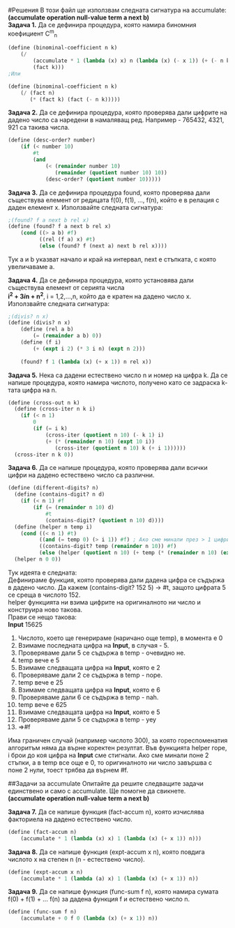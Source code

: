 #Решения
В този файл ще използвам следната сигнатура на accumulate:
**(accumulate operation null-value term a next b)**  
**Задача 1.** Да се дефинира процедура, която намира биномния коефициент 
C<sup>m</sup><sub>n</sub>

```Scheme
(define (binominal-coefficient n k)
    (/
        (accumulate * 1 (lambda (x) x) n (lambda (x) (- x 1)) (+ (- n k) 1))
        (fact k)))
;Или

(define (binominal-coefficient n k)
    (/ (fact n)
       (* (fact k) (fact (- n k)))))
```

**Задача 2.** Да се дефинира процедура, която проверява дали цифрите на
дадено число са наредени в намаляващ ред.
Например - 765432, 4321, 921 са такива числа.

```Scheme
(define (desc-order? number)
    (if (< number 10)
        #t
        (and
            (< (remainder number 10)
               (remainder (quotient number 10) 10))
            (desc-order? (quotient number 10)))))
```

**Задача 3.** Да се дефинира процедура found, която проверява дали 
съществува елемент от редицата
f(0), f(1), ..., f(n), който е в релация с даден елемент х.
Използвайте следната сигнатура:
```Scheme
;(found? f a next b rel x)
(define (found? f a next b rel x)
    (cond ((> a b) #f)
          ((rel (f a) x) #t)
          (else (found? f (next a) next b rel x))))
```
Тук а и b указват начало и край на интервал, next е стъпката, с която
увеличаваме а.

**Задача 4.** Да се дефинира процедура, която установява дали
съществува елемент от серията числа  
**i<sup>2</sup> + 3*i*n + n<sup>2</sup>**, i = 1,2,...,n,
който да е кратен на дадено число х.
Използвайте следната сигнатура:
```Scheme
;(divis? n x)
(define (divis? n x)
    (define (rel a b)
        (= (remainder a b) 0))
    (define (f i)
        (+ (expt i 2) (* 3 i n) (expt n 2)))
    
    (found? f 1 (lambda (x) (+ x 1)) n rel x))
```

**Задача 5.** Нека са дадени естествено число n и номер на цифра k. Да се напише процедура,
която намира числото, получено като се задраска k-тата цифра на n.

```Scheme
(define (cross-out n k)
  (define (cross-iter n k i)
    (if (< n 1)
        0
        (if (= i k)
            (cross-iter (quotient n 10) (- k 1) i)
            (+ (* (remainder n 10) (expt 10 i)) 
               (cross-iter (quotient n 10) k (+ i 1))))))
  (cross-iter n k 0))
```

**Задача 6.** Да се напише процедура, която проверява дали всички цифри на
дадено естествено число са различни.

```Scheme
(define (different-digits? n)
  (define (contains-digit? n d)
    (if (< n 1) #f
        (if (= (remainder n 10) d)
            #t
            (contains-digit? (quotient n 10) d))))
  (define (helper n temp i)
    (cond ((< n 1) #t)
          ((and (= temp 0) (> i 1)) #f) ; Ако сме минали през > 1 цифри на оригиналното число, а в temp се съдържа числото 0, значи оригиналното ни число съдържа > 1 нули в края си => #f
          ((contains-digit? temp (remainder n 10)) #f)
          (else (helper (quotient n 10) (+ temp (* (remainder n 10) (expt 10 i))) (+ i 1)))))
  (helper n 0 0))
```
Тук идеята е следната:  
Дефинираме функция, която проверява дали дадена цифра се съдържа в дадено число.
Да кажем (contains-digit? 152 5) -> #t, защото цифрата 5 се среща в числото 152.  
helper функцията ни взима цифрите на оригиналното ни число и конструира ново такова.  
Прави се нещо такова:  
**Input** 15625
1. Числото, което ще генерираме (наричано още temp), в момента е 0  
2. Взимаме последната цифра на **Input**, в случая - 5.  
3. Проверяваме дали 5 се съдържа в temp - очевидно не.  
4. temp вече е 5  
5. Взимаме следващата цифра на **Input**, която е 2  
6. Проверяваме дали 2 се съдържа в temp - nope.  
7. temp вече е 25  
8. Взимаме следващата цифра на **Input**, която е 6  
9. Проверяваме дали 6 се съдържа в temp - nah.  
10. temp вече е 625  
11. Взимаме следващата цифра на **Input**, която е 5  
12. Проверяваме дали 5 се съдържа в temp - yey  
13. =>#f  

Има граничен случай (например числото 300), за която гореспоменатия алгоритъм няма да върне коректен резултат.
Във функцията helper горе, i брои до коя цифра на **Input** сме стигнали. Ако сме минали поне 2 стъпки, а в temp все още
е 0, то оригиналното ни число завършва с поне 2 нули, тоест трябва да върнем #f.

##Задачи за accumulate
Опитайте да решите следващите задачи единствено и само с accumulate.
Ще помогне да свикнете.  
**(accumulate operation null-value term a next b)**  

**Задача 7.** Да се напише функция (fact-accum n), която изчислява факториела на дадено естествено число.
```Scheme
(define (fact-accum n)
    (accumulate * 1 (lambda (x) x) 1 (lambda (x) (+ x 1)) n)))
```
**Задача 8.** Да се напише функция (expt-accum x n), която повдига числото x на степен n (n - естествено число).
```Scheme
(define (expt-accum x n)
    (accumulate * 1 (lambda (a) x) 1 (lambda (x) (+ x 1)) n))
```
**Задача 9.** Да се напише функция (func-sum f n), която намира сумата f(0) + f(1) + ... f(n) за дадена функция f и естествено число n.
```Scheme
(define (func-sum f n)
    (accumulate + 0 f 0 (lambda (x) (+ x 1)) n))
```